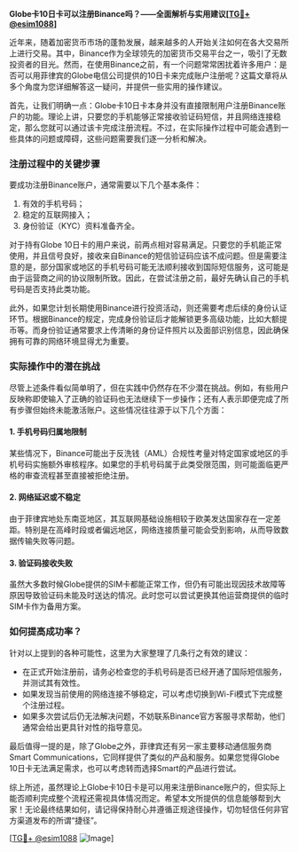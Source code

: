 **Globe卡10日卡可以注册Binance吗？——全面解析与实用建议[[TG💪+ @esim1088](https://t.me/s/esim1088)]**

近年来，随着加密货币市场的蓬勃发展，越来越多的人开始关注如何在各大交易所上进行交易。其中，Binance作为全球领先的加密货币交易平台之一，吸引了无数投资者的目光。然而，在使用Binance之前，有一个问题常常困扰着许多用户：是否可以用菲律宾的Globe电信公司提供的10日卡来完成账户注册呢？这篇文章将从多个角度为您详细解答这一疑问，并提供一些实用的操作建议。

首先，让我们明确一点：Globe卡10日卡本身并没有直接限制用户注册Binance账户的功能。理论上讲，只要您的手机能够正常接收验证码短信，并且网络连接稳定，那么您就可以通过该卡完成注册流程。不过，在实际操作过程中可能会遇到一些具体的问题或障碍，这些问题需要我们逐一分析和解决。

### 注册过程中的关键步骤

要成功注册Binance账户，通常需要以下几个基本条件：
1. 有效的手机号码；
2. 稳定的互联网接入；
3. 身份验证（KYC）资料准备齐全。

对于持有Globe 10日卡的用户来说，前两点相对容易满足。只要您的手机能正常使用，并且信号良好，接收来自Binance的短信验证码应该不成问题。但是需要注意的是，部分国家或地区的手机号码可能无法顺利接收到国际短信服务，这可能是由于运营商之间的协议限制所致。因此，在尝试注册之前，最好先确认自己的手机号码是否支持此类功能。

此外，如果您计划长期使用Binance进行投资活动，则还需要考虑后续的身份认证环节。根据Binance的规定，完成身份验证后才能解锁更多高级功能，比如大额提币等。而身份验证通常要求上传清晰的身份证件照片以及面部识别信息，因此确保拥有可靠的网络环境显得尤为重要。

### 实际操作中的潜在挑战

尽管上述条件看似简单明了，但在实践中仍然存在不少潜在挑战。例如，有些用户反映称即使输入了正确的验证码也无法继续下一步操作；还有人表示即便完成了所有步骤但始终未能激活账户。这些情况往往源于以下几个方面：

#### 1. 手机号码归属地限制
某些情况下，Binance可能出于反洗钱（AML）合规性考量对特定国家或地区的手机号码实施额外审核程序。如果您的手机号码属于此类受限范围，则可能面临更严格的审查流程甚至直接被拒绝注册。

#### 2. 网络延迟或不稳定
由于菲律宾地处东南亚地区，其互联网基础设施相较于欧美发达国家存在一定差距。特别是在高峰时段或者偏远地区，网络连接质量可能会受到影响，从而导致数据传输失败等问题。

#### 3. 验证码接收失败
虽然大多数时候Globe提供的SIM卡都能正常工作，但仍有可能出现因技术故障等原因导致验证码未能及时送达的情况。此时您可以尝试更换其他运营商提供的临时SIM卡作为备用方案。

### 如何提高成功率？

针对以上提到的各种可能性，这里为大家整理了几条行之有效的建议：
- 在正式开始注册前，请务必检查您的手机号码是否已经开通了国际短信服务，并测试其有效性。
- 如果发现当前使用的网络连接不够稳定，可以考虑切换到Wi-Fi模式下完成整个注册过程。
- 如果多次尝试后仍无法解决问题，不妨联系Binance官方客服寻求帮助，他们通常会给出更具针对性的指导意见。

最后值得一提的是，除了Globe之外，菲律宾还有另一家主要移动通信服务商Smart Communications，它同样提供了类似的产品和服务。如果您觉得Globe 10日卡无法满足需求，也可以考虑转而选择Smart的产品进行尝试。

综上所述，虽然理论上Globe卡10日卡是可以用来注册Binance账户的，但实际上能否顺利完成整个流程还需视具体情况而定。希望本文所提供的信息能够帮到大家！无论最终结果如何，请记得保持耐心并遵循正规途径操作，切勿轻信任何非官方渠道发布的所谓“捷径”。

[[TG💪+ @esim1088](https://t.me/s/esim1088) ![Image](https://i.postimg.cc/4NQfJmqS/Snipaste-2025-05-13-00-14-12.png)]
